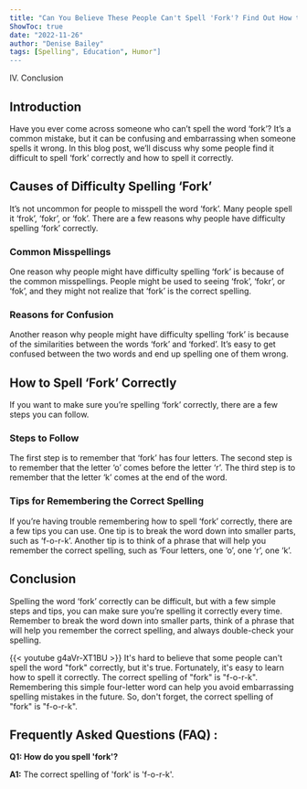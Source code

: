 ```yaml
---
title: "Can You Believe These People Can't Spell 'Fork'? Find Out How to Spell it Right Now!"
ShowToc: true 
date: "2022-11-26"
author: "Denise Bailey" 
tags: [Spelling", Education", Humor"]
---
```

IV. Conclusion

## Introduction 
Have you ever come across someone who can’t spell the word ‘fork’? It’s a common mistake, but it can be confusing and embarrassing when someone spells it wrong. In this blog post, we’ll discuss why some people find it difficult to spell ‘fork’ correctly and how to spell it correctly. 

## Causes of Difficulty Spelling ‘Fork’
It’s not uncommon for people to misspell the word ‘fork’. Many people spell it ‘frok’, ‘fokr’, or ‘fok’. There are a few reasons why people have difficulty spelling ‘fork’ correctly. 

### Common Misspellings
One reason why people might have difficulty spelling ‘fork’ is because of the common misspellings. People might be used to seeing ‘frok’, ‘fokr’, or ‘fok’, and they might not realize that ‘fork’ is the correct spelling. 

### Reasons for Confusion
Another reason why people might have difficulty spelling ‘fork’ is because of the similarities between the words ‘fork’ and ‘forked’. It’s easy to get confused between the two words and end up spelling one of them wrong. 

## How to Spell ‘Fork’ Correctly
If you want to make sure you’re spelling ‘fork’ correctly, there are a few steps you can follow. 

### Steps to Follow
The first step is to remember that ‘fork’ has four letters. The second step is to remember that the letter ‘o’ comes before the letter ‘r’. The third step is to remember that the letter ‘k’ comes at the end of the word. 

### Tips for Remembering the Correct Spelling
If you’re having trouble remembering how to spell ‘fork’ correctly, there are a few tips you can use. One tip is to break the word down into smaller parts, such as ‘f-o-r-k’. Another tip is to think of a phrase that will help you remember the correct spelling, such as ‘Four letters, one ‘o’, one ‘r’, one ‘k’. 

## Conclusion
Spelling the word ‘fork’ correctly can be difficult, but with a few simple steps and tips, you can make sure you’re spelling it correctly every time. Remember to break the word down into smaller parts, think of a phrase that will help you remember the correct spelling, and always double-check your spelling.

{{< youtube g4aVr-XT1BU >}} 
It's hard to believe that some people can't spell the word "fork" correctly, but it's true. Fortunately, it's easy to learn how to spell it correctly. The correct spelling of "fork" is "f-o-r-k". Remembering this simple four-letter word can help you avoid embarrassing spelling mistakes in the future. So, don't forget, the correct spelling of "fork" is "f-o-r-k".

## Frequently Asked Questions (FAQ) :
**Q1: How do you spell 'fork'?**

**A1:** The correct spelling of 'fork' is 'f-o-r-k'.





